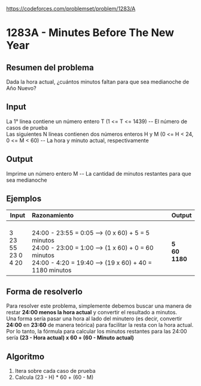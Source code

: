 https://codeforces.com/problemset/problem/1283/A

# 1283A - Minutes Before The New Year

## Resumen del problema
Dada la hora actual, ¿cuántos minutos faltan para que sea medianoche de Año Nuevo?

## Input
La 1° línea contiene un número entero T (1 <= T <= 1439) -- El número de casos de prueba \
Las siguientes N líneas contienen dos números enteros H y M (0 <= H < 24, 0 <= M < 60) -- La hora y minuto actual, respectivamente

## Output
Imprime un número entero M -- La cantidad de minutos restantes para que sea medianoche

## Ejemplos
| Input             | Razonamiento  | Output    |
| ----------------- | :------------ | --------- |
| 3 <br> 23 55 <br> 23 0 <br> 4 20  | <br> 24:00 - 23:55 = 0:05 --> (0 x 60) + 5 = 5 minutos <br> 24:00 - 23:00 = 1:00 --> (1 x 60) + 0 = 60 minutos <br> 24:00 - 4:20 = 19:40 --> (19 x 60) + 40 = 1180 minutos             | <br> **5** <br> **60** <br> **1180**  |

## Forma de resolverlo
Para resolver este problema, simplemente debemos buscar una manera de restar **24:00 menos la hora actual** y convertir el resultado a minutos. \
Una forma sería pasar una hora al lado del minutero (es decir, convertir **24:00** en **23:60** de manera teórica) para facilitar la resta con la hora actual. \
Por lo tanto, la fórmula para calcular los minutos restantes para las 24:00 sería **(23 - Hora actual) x 60 + (60 - Minuto actual)**

## Algoritmo
1) Itera sobre cada caso de prueba
2) Calcula (23 - H) * 60 + (60 - M)